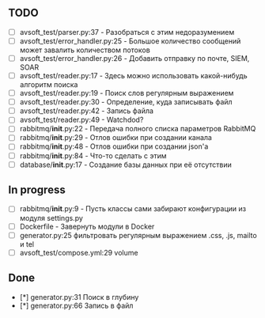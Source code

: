 ## TODO
- [ ] avsoft_test/parser.py:37 - Разобраться с этим недоразумением
- [ ] avsoft_test/error_handler.py:25 - Большое количество сообщений может завалить количеством потоков
- [ ] avsoft_test/error_handler.py:26 - Добавить отправку по почте, SIEM, SOAR
- [ ] avsoft_test/reader.py:17 - Здесь можно использовать какой-нибудь алгоритм поиска
- [ ] avsoft_test/reader.py:19 - Поиск слов регулярным выражением
- [ ] avsoft_test/reader.py:30 - Определение, куда записывать файл
- [ ] avsoft_test/reader.py:42 - Запись файла
- [ ] avsoft_test/reader.py:49 - Watchdod?
- [ ] rabbitmq/__init__.py:22 - Передача полного списка параметров RabbitMQ
- [ ] rabbitmq/__init__.py:29 - Отлов ошибки при создании канала
- [ ] rabbitmq/__init__.py:48 - Отлов ошибки при создании json'а
- [ ] rabbitmq/__init__.py:84 - Что-то сделать с этим
- [ ] database/__init__.py:17 - Создание базы данных при её отсутствии

## In progress
- [ ] rabbitmq/__init__.py:9 - Пусть классы сами забирают конфигурации из модуля settings.py
- [ ] Dockerfile - Завернуть модули в Docker
- [ ] generator.py:25 фильтровать регулярным выражением .css, .js, mailto и tel
- [ ] avsoft_test/compose.yml:29 volume

## Done
- [*] generator.py:31 Поиск в глубину
- [*] generator.py:66 Запись в файл